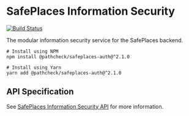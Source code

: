 # SafePlaces Information Security

[![Build Status](https://github.com/Path-Check/safeplaces-auth/workflows/Node.js%20CI/badge.svg)](https://github.com/Path-Check/safeplaces-auth/actions?query=workflow%3A%22Node.js+CI%22)

The modular information security service for the SafePlaces backend.

```shell script
# Install using NPM
npm install @pathcheck/safeplaces-auth@^2.1.0

# Install using Yarn
yarn add @pathcheck/safeplaces-auth@^2.1.0
```

## API Specification

See [SafePlaces Information Security API](docs/api/README.md) for more information.
